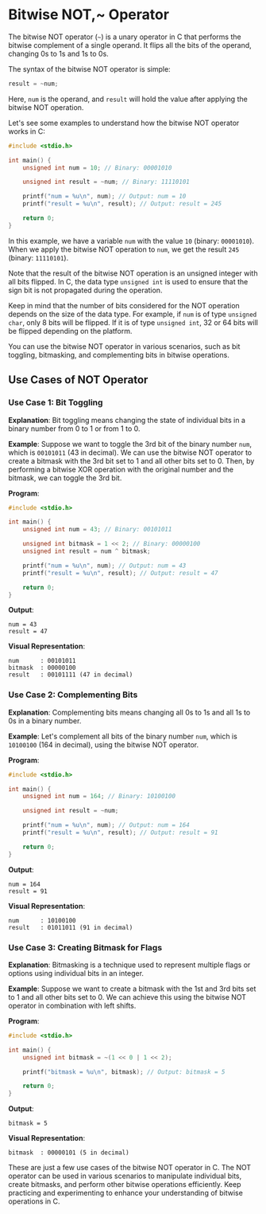 # Bitwise NOT,~ Operator
The bitwise NOT operator (`~`) is a unary operator in C that performs the bitwise complement of a single operand. It flips all the bits of the operand, changing 0s to 1s and 1s to 0s.

The syntax of the bitwise NOT operator is simple:

```c
result = ~num;
```

Here, `num` is the operand, and `result` will hold the value after applying the bitwise NOT operation.

Let's see some examples to understand how the bitwise NOT operator works in C:

```c
#include <stdio.h>

int main() {
    unsigned int num = 10; // Binary: 00001010

    unsigned int result = ~num; // Binary: 11110101

    printf("num = %u\n", num); // Output: num = 10
    printf("result = %u\n", result); // Output: result = 245

    return 0;
}
```

In this example, we have a variable `num` with the value `10` (binary: `00001010`). When we apply the bitwise NOT operation to `num`, we get the result `245` (binary: `11110101`).

Note that the result of the bitwise NOT operation is an unsigned integer with all bits flipped. In C, the data type `unsigned int` is used to ensure that the sign bit is not propagated during the operation.

Keep in mind that the number of bits considered for the NOT operation depends on the size of the data type. For example, if `num` is of type `unsigned char`, only 8 bits will be flipped. If it is of type `unsigned int`, 32 or 64 bits will be flipped depending on the platform.

You can use the bitwise NOT operator in various scenarios, such as bit toggling, bitmasking, and complementing bits in bitwise operations.

## Use Cases of NOT Operator
### Use Case 1: Bit Toggling

**Explanation**: Bit toggling means changing the state of individual bits in a binary number from 0 to 1 or from 1 to 0.

**Example**:
Suppose we want to toggle the 3rd bit of the binary number `num`, which is `00101011` (43 in decimal). We can use the bitwise NOT operator to create a bitmask with the 3rd bit set to 1 and all other bits set to 0. Then, by performing a bitwise XOR operation with the original number and the bitmask, we can toggle the 3rd bit.

**Program**:
```c
#include <stdio.h>

int main() {
    unsigned int num = 43; // Binary: 00101011

    unsigned int bitmask = 1 << 2; // Binary: 00000100
    unsigned int result = num ^ bitmask;

    printf("num = %u\n", num); // Output: num = 43
    printf("result = %u\n", result); // Output: result = 47

    return 0;
}
```

**Output**:
```
num = 43
result = 47
```

**Visual Representation**:

```
num      : 00101011
bitmask  : 00000100
result   : 00101111 (47 in decimal)
```

### Use Case 2: Complementing Bits

**Explanation**: Complementing bits means changing all 0s to 1s and all 1s to 0s in a binary number.

**Example**:
Let's complement all bits of the binary number `num`, which is `10100100` (164 in decimal), using the bitwise NOT operator.

**Program**:
```c
#include <stdio.h>

int main() {
    unsigned int num = 164; // Binary: 10100100

    unsigned int result = ~num;

    printf("num = %u\n", num); // Output: num = 164
    printf("result = %u\n", result); // Output: result = 91

    return 0;
}
```

**Output**:
```
num = 164
result = 91
```

**Visual Representation**:

```
num      : 10100100
result   : 01011011 (91 in decimal)
```

### Use Case 3: Creating Bitmask for Flags

**Explanation**: Bitmasking is a technique used to represent multiple flags or options using individual bits in an integer.

**Example**:
Suppose we want to create a bitmask with the 1st and 3rd bits set to 1 and all other bits set to 0. We can achieve this using the bitwise NOT operator in combination with left shifts.

**Program**:
```c
#include <stdio.h>

int main() {
    unsigned int bitmask = ~(1 << 0 | 1 << 2);

    printf("bitmask = %u\n", bitmask); // Output: bitmask = 5

    return 0;
}
```

**Output**:
```
bitmask = 5
```

**Visual Representation**:

```
bitmask  : 00000101 (5 in decimal)
```

These are just a few use cases of the bitwise NOT operator in C. The NOT operator can be used in various scenarios to manipulate individual bits, create bitmasks, and perform other bitwise operations efficiently. Keep practicing and experimenting to enhance your understanding of bitwise operations in C.
